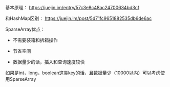 基本原理： https://juejin.im/entry/57c3e8c48ac24700634bd3cf

和HashMap区别： https://juejin.im/post/5d71fc9651882535db6de6ac

SparseArray优点：

- 不需要装箱和拆箱操作

- 节省空间

- 数据量少的话，插入和查询速度较快



如果是int，long，boolean这类key的话，且数据量少（10000以内）可以考虑使用SparseArray